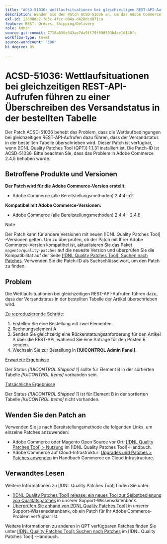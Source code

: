 ```yaml
---
title: "ACSD-51036: Wettlaufsituationen bei gleichzeitigen REST-API-Aufrufen führen zu einer Überschreiben des Versandstatus"
description: Wenden Sie den Patch ACSD-51036 an, um das Adobe Commerce-Problem zu beheben, bei dem es bei gleichzeitigen REST-API-Aufrufen zu Race-Bedingungen kommt, was zu einer Überschreiben des Versandstatus in der bestellten Tabelle führt.
exl-id: 12d90de7-fe5c-4fcc-b84a-d420dcd871ca
feature: REST, Orders, Shipping/Delivery
role: Admin
source-git-commit: 7718a835e343ae7da9ff79f690503b4ee1d140fc
workflow-type: tm+mt
source-wordcount: '396'
ht-degree: 0%

---
```


# ACSD-51036: Wettlaufsituationen bei gleichzeitigen REST-API-Aufrufen führen zu einer Überschreiben des Versandstatus in der bestellten Tabelle

Der Patch ACSD-51036 behebt das Problem, dass die Wettlaufbedingungen bei gleichzeitigen REST-API-Aufrufen dazu führen, dass der Versandstatus in der bestellten Tabelle überschrieben wird. Dieser Patch ist verfügbar, wenn [!DNL Quality Patches Tool (QPT)] 1.1.31 installiert ist. Die Patch-ID ist ACSD-51036. Bitte beachten Sie, dass das Problem in Adobe Commerce 2.4.5 behoben wurde.

## Betroffene Produkte und Versionen

**Der Patch wird für die Adobe Commerce-Version erstellt:**

* Adobe Commerce (alle Bereitstellungsmethoden) 2.4.4-p2

**Kompatibel mit Adobe Commerce-Versionen:**

* Adobe Commerce (alle Bereitstellungsmethoden) 2.4.4 - 2.4.6

>[!NOTE]
>
>Der Patch kann für andere Versionen mit neuen [!DNL Quality Patches Tool] -Versionen gelten. Um zu überprüfen, ob der Patch mit Ihrer Adobe Commerce-Version kompatibel ist, aktualisieren Sie das Paket `magento/quality-patches` auf die neueste Version und überprüfen Sie die Kompatibilität auf der Seite [[!DNL Quality Patches Tool]: Suchen nach Patches](https://experienceleague.adobe.com/tools/commerce-quality-patches/index.html). Verwenden Sie die Patch-ID als Suchschlüsselwort, um den Patch zu finden.

## Problem

Die Wettlaufsituationen bei gleichzeitigen REST-API-Aufrufen führen dazu, dass der Versandstatus in der bestellten Tabelle der Artikel überschrieben wird.

<u>Zu reproduzierende Schritte</u>:

1. Erstellen Sie eine Bestellung mit zwei Elementen.
1. Rechnungselement A.
1. Senden Sie gleichzeitig eine Rückerstattungsanforderung für den Artikel A über die REST-API, während Sie eine Anfrage für den Posten B senden.
1. Wechseln Sie zur Bestellung in **[!UICONTROL Admin Panel]**.

<u>Erwartete Ergebnisse</u>

Der Status *[!UICONTROL Shipped 1]* sollte für Element B in der sortierten Tabelle *[!UICONTROL Items]* vorhanden sein.

<u>Tatsächliche Ergebnisse</u>

Der Status *[!UICONTROL Shipped 1]* ist für Element B in der sortierten Tabelle *[!UICONTROL Items]* nicht vorhanden.

## Wenden Sie den Patch an

Verwenden Sie je nach Bereitstellungsmethode die folgenden Links, um einzelne Patches anzuwenden:

* Adobe Commerce oder Magento Open Source vor Ort: [[!DNL Quality Patches Tool] > Nutzung](https://experienceleague.adobe.com/docs/commerce-operations/tools/quality-patches-tool/usage.html) im [!DNL Quality Patches Tool]-Handbuch.
* Adobe Commerce auf Cloud-Infrastruktur: [Upgrades und Patches > Patches anwenden](https://experienceleague.adobe.com/docs/commerce-cloud-service/user-guide/develop/upgrade/apply-patches.html) im Handbuch Commerce on Cloud Infrastructure.

## Verwandtes Lesen

Weitere Informationen zu [!DNL Quality Patches Tool] finden Sie unter:

* [[!DNL Quality Patches Tool] release: ein neues Tool zur Selbstbedienung von Qualitätspatches](/help/announcements/adobe-commerce-announcements/magento-quality-patches-released-new-tool-to-self-serve-quality-patches.md) in unserer Support-Wissensdatenbank.
* [Überprüfen Sie anhand von  [!DNL Quality Patches Tool]](/help/support-tools/patches-available-in-qpt-tool/check-patch-for-magento-issue-with-magento-quality-patches.md) in unserer Support-Wissensdatenbank, ob ein Patch für Ihr Adobe Commerce-Problem verfügbar ist.

Weitere Informationen zu anderen in QPT verfügbaren Patches finden Sie unter [[!DNL Quality Patches Tool]: Suchen nach Patches](https://experienceleague.adobe.com/tools/commerce-quality-patches/index.html) im [!DNL Quality Patches Tool] -Handbuch.
